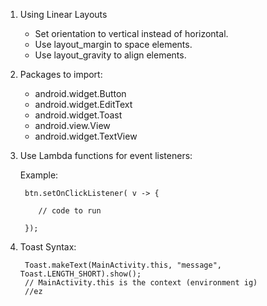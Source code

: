 1. Using Linear Layouts
    - Set orientation to vertical instead of horizontal.
    - Use layout_margin to space elements.
    - Use layout_gravity to align elements.

2. Packages to import:
    - android.widget.Button
    - android.widget.EditText
    - android.widget.Toast
    - android.view.View
    - android.widget.TextView

3. Use Lambda functions for event listeners:
    
    Example:
        
        btn.setOnClickListener( v -> {
           
           // code to run
        
        });


4. Toast Syntax:

        Toast.makeText(MainActivity.this, "message", Toast.LENGTH_SHORT).show();
        // MainActivity.this is the context (environment ig) 
        //ez